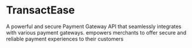 # TransactEase
 A powerful and secure Payment Gateway API that seamlessly integrates with various payment gateways. empowers merchants to offer secure and reliable payment experiences to their customers
